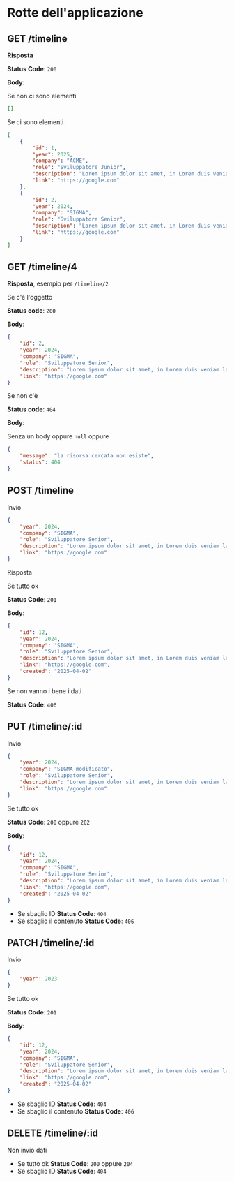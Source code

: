 # Rotte dell'applicazione

## GET /timeline

**Risposta**

**Status Code**: `200`

**Body**:

Se non ci sono elementi

```json
[]
```

Se ci sono elementi

```json
[
    {
        "id": 1,
        "year": 2025,
        "company": "ACME",
        "role": "Sviluppatore Junior",
        "description": "Lorem ipsum dolor sit amet, in Lorem duis veniam laborum ipsum nulla proident",
        "link": "https://google.com"
    },
    {
        "id": 2,
        "year": 2024,
        "company": "SIGMA",
        "role": "Sviluppatore Senior",
        "description": "Lorem ipsum dolor sit amet, in Lorem duis veniam laborum ipsum nulla proident",
        "link": "https://google.com"
    }
]
```

## GET /timeline/4

**Risposta**, esempio per `/timeline/2`

Se c'è l'oggetto

**Status code**: `200`

**Body**:

```json
{
    "id": 2,
    "year": 2024,
    "company": "SIGMA",
    "role": "Sviluppatore Senior",
    "description": "Lorem ipsum dolor sit amet, in Lorem duis veniam laborum ipsum nulla proident",
    "link": "https://google.com"
}
```

Se non c'è

**Status code**: `404`

**Body**:

Senza un body oppure `null` oppure

```json 
{
    "message": "la risorsa cercata non esiste",
    "status": 404
}

```

## POST /timeline

Invio

```json
{
    "year": 2024,
    "company": "SIGMA",
    "role": "Sviluppatore Senior",
    "description": "Lorem ipsum dolor sit amet, in Lorem duis veniam laborum ipsum nulla proident",
    "link": "https://google.com"
}
```

Risposta 

Se tutto ok 

**Status Code**: `201`

**Body**:

```json
{
    "id": 12,
    "year": 2024,
    "company": "SIGMA",
    "role": "Sviluppatore Senior",
    "description": "Lorem ipsum dolor sit amet, in Lorem duis veniam laborum ipsum nulla proident",
    "link": "https://google.com",
    "created": "2025-04-02"
}
```

Se non vanno i bene i dati

**Status Code**: `406`


## PUT /timeline/:id

Invio

```json
{
    "year": 2024,
    "company": "SIGMA modificato",
    "role": "Sviluppatore Senior",
    "description": "Lorem ipsum dolor sit amet, in Lorem duis veniam laborum ipsum nulla proident",
    "link": "https://google.com"
}
```

Se tutto ok 

**Status Code**: `200` oppure `202`

**Body**:

```json
{
    "id": 12,
    "year": 2024,
    "company": "SIGMA",
    "role": "Sviluppatore Senior",
    "description": "Lorem ipsum dolor sit amet, in Lorem duis veniam laborum ipsum nulla proident",
    "link": "https://google.com",
    "created": "2025-04-02"
}
```

- Se sbaglio ID **Status Code**: `404`
- Se sbaglio il contenuto **Status Code**: `406`

## PATCH /timeline/:id

Invio

```json
{
    "year": 2023
}
```

Se tutto ok 

**Status Code**: `201`

**Body**:

```json
{
    "id": 12,
    "year": 2024,
    "company": "SIGMA",
    "role": "Sviluppatore Senior",
    "description": "Lorem ipsum dolor sit amet, in Lorem duis veniam laborum ipsum nulla proident",
    "link": "https://google.com",
    "created": "2025-04-02"
}
```

- Se sbaglio ID **Status Code**: `404`
- Se sbaglio il contenuto **Status Code**: `406`

## DELETE /timeline/:id

Non invio dati

- Se tutto ok **Status Code**: `200` oppure `204`
- Se sbaglio ID **Status Code**: `404`